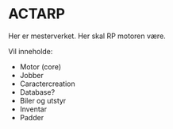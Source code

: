 # ACTARP

Her er mesterverket.
Her skal RP motoren være.

Vil inneholde:

- Motor (core)
- Jobber
- Caractercreation
- Database?
- Biler og utstyr
- Inventar
- Padder